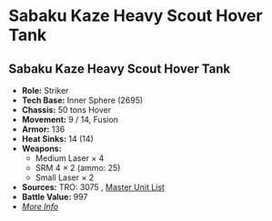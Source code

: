 # Sabaku Kaze Heavy Scout Hover Tank 

## Sabaku Kaze Heavy Scout Hover Tank 

- **Role:** Striker 
- **Tech Base:** Inner Sphere (2695) 
- **Chassis:** 50 tons Hover 
- **Movement:** 9 / 14, Fusion 
- **Armor:** 136 
- **Heat Sinks:** 14 (14) 
- **Weapons:** 
  - Medium Laser × 4 
  - SRM 4 × 2 (ammo: 25) 
  - Small Laser × 2 
- **Sources:** TRO: 3075 , [Master Unit List](http://masterunitlist.info/Unit/Details/2761) 
- **Battle Value:** 997 
- [*More Info*](sabaku_kaze_heavy_scout_hover_tank/sabaku_kaze_heavy_scout_hover_tank.md) 

